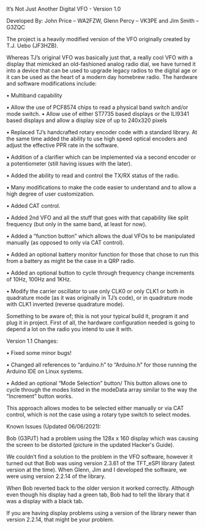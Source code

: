 It’s Not Just Another Digital VFO - Version 1.0

Developed By: John Price – WA2FZW, Glenn Percy – VK3PE and Jim Smith – G3ZQC

The project is a heavily modified version of the VFO originally created by T.J. Uebo (JF3HZB).

Whereas TJ’s original VFO was basically just that, a really cool VFO with a display that mimicked
an old-fashioned analog radio dial, we have turned it into a device that can be used to upgrade
legacy radios to the digital age or it can be used as the heart of a modern day homebrew radio.
The hardware and software modifications include:

•	Multiband capability


•	Allow the use of PCF8574 chips to read a physical band switch and/or mode switch.
•	Allow use of either ST7735 based displays or the ILI9341 based displays and allow a display size of up to 240x320 pixels

•	Replaced TJ’s handcrafted rotary encoder code with a standard library. At the same time added the ability to use high speed optical encoders and adjust the effective PPR rate in the software.

•	Addition of a clarifier which can be implemented via a second encoder or a potentiometer (still having issues with the later).
    
•	Added the ability to read and control the TX/RX status of the radio.

•	Many modifications to make the code easier to understand and to allow a high degree of user customization.

•	Added CAT control.

•	Added 2nd VFO and all the stuff that goes with that capability like split frequency (but only in the same band, at least for now).

•	Added a “function button” which allows the dual VFOs to be manipulated manually (as opposed to only via CAT control).

•	Added an optional battery monitor function for those that chose to run this from a battery as might be the case in a QRP radio.

•	Added an optional button to cycle through frequency change increments of 10Hz, 100Hz and 1KHz.

•	Modify the carrier oscillator to use only CLK0 or only CLK1 or both in quadrature mode (as it was originally in TJ’s code), or in quadrature mode with CLK1 inverted (reverse quadrature mode).

Something to be aware of; this is not your typical build it, program it and plug it in project.
First of all, the hardware configuration needed is going to depend a lot on the radio you
intend to use it with.

Version 1.1 Changes:

•	Fixed some minor bugs!

•	Changed all references to “arduino.h” to “Arduino.h” for those running the Arduino IDE on Linux systems.

•	Added an optional “Mode Selection” button/ This button allows one to cycle through the modes listed in the modeData array similar to the way the “Increment” button works.

This approach allows modes to be selected either manually or via CAT control, which is not
the case using a rotary type switch to select modes.


Known Issues (Updated 06/06/2021):

Bob (G3PJT) had a problem using the 128x x 160 display which was causing the screen to be
distorted (picture in the updated Hacker's Guide).

We couldn’t find a solution to the problem in the VFO software, however it turned out that
Bob was using version 2.3.61 of the TFT_eSPI library (latest version at the time). When
Glenn, Jim and I developed the software, we were using version 2.2.14 of the library. 

When Bob reverted back to the older version it worked correctly. Although even though
his display had a green tab, Bob had to tell the library that it was a display with a
black tab.

If you are having display problems using a version of the library newer than version
2.2.14, that might be your problem.
